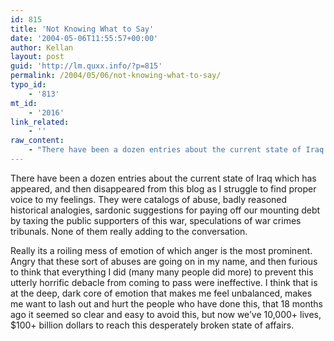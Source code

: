 ```yaml
---
id: 815
title: 'Not Knowing What to Say'
date: '2004-05-06T11:55:57+00:00'
author: Kellan
layout: post
guid: 'http://lm.quxx.info/?p=815'
permalink: /2004/05/06/not-knowing-what-to-say/
typo_id:
    - '813'
mt_id:
    - '2016'
link_related:
    - ''
raw_content:
    - "There have been a dozen entries about the current state of Iraq which has appeared, and then disappeared from this blog as I struggle to find proper voice to my feelings.  They were catalogs of abuse, badly reasoned historical analogies, sardonic suggestions for paying off our mounting debt by taxing the public supporters of this war, speculations of war crimes tribunals.  None of them really adding to the conversation.\n\nReally its a roiling mess of emotion of which anger is the most prominent.  Angry that these sort of abuses are going on in my name, and then furious to think that everything I did (many many people did more) to prevent this utterly horrific debacle from coming to pass were ineffective.  I think that is at the deep, dark core of emotion that makes me feel unbalanced, makes me want to lash out and hurt the people who have done this, that 18 months ago it seemed so clear and easy to avoid this, but now we\\'ve 10,000+ lives, $100+ billion dollars to reach this desperately broken state of affairs."
---
```


There have been a dozen entries about the current state of Iraq which has appeared, and then disappeared from this blog as I struggle to find proper voice to my feelings. They were catalogs of abuse, badly reasoned historical analogies, sardonic suggestions for paying off our mounting debt by taxing the public supporters of this war, speculations of war crimes tribunals. None of them really adding to the conversation.

Really its a roiling mess of emotion of which anger is the most prominent. Angry that these sort of abuses are going on in my name, and then furious to think that everything I did (many many people did more) to prevent this utterly horrific debacle from coming to pass were ineffective. I think that is at the deep, dark core of emotion that makes me feel unbalanced, makes me want to lash out and hurt the people who have done this, that 18 months ago it seemed so clear and easy to avoid this, but now we’ve 10,000+ lives, $100+ billion dollars to reach this desperately broken state of affairs.